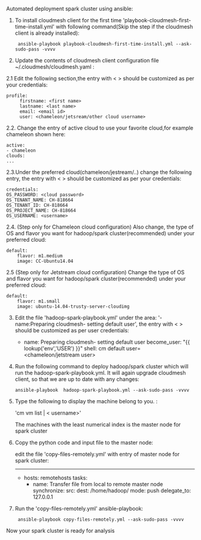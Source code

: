 Automated deployment spark cluster using ansible:

1. To install cloudmesh client for the first time 'playbook-cloudmesh-first-time-install.yml' with following command(Skip the step if the cloudmesh client is already installed):

        ansible-playbook playbook-cloudmesh-first-time-install.yml --ask-sudo-pass -vvvv


2. Update the contents of cloudmesh client configuration file ~/.cloudmesh/cloudmesh.yaml : 

2.1 Edit the following section,the entry with < > should be customized as per your credentials:

	profile:
	     firstname: <first name>
	     lastname: <last name>
	     email: <email id>
	     user: <chameleon/jetsream/other cloud username>


2.2. Change the entry of active cloud to use your favorite cloud,for example chameleon shown here:


	active:
	- chameleon
	clouds:
	...


2.3.Under the preferred cloud(chameleon/jestream/..) change the following entry, the entry with < > should be customized as per your credentials:

	credentials:
	OS_PASSWORD: <cloud password>
	OS_TENANT_NAME: CH-818664
	OS_TENANT_ID: CH-818664
	OS_PROJECT_NAME: CH-818664
	OS_USERNAME: <username>


2.4. (Step only for Chameleon cloud configuration) Also change, the type of OS and flavor you want for hadoop/spark cluster(recommended) under your preferred cloud:

	default:
		flavor: m1.medium
		image: CC-Ubuntu14.04

2.5 (Step only for Jetstream cloud configuration) Change the type of OS and flavor you want for hadoop/spark cluster(recommended) under your preferred cloud:

	default:
		flavor: m1.small
		image: ubuntu-14.04-trusty-server-cloudimg


3. Edit the file 'hadoop-spark-playbook.yml' under the area: '-name:Preparing cloudmesh- setting default user', the entry with < > should be customized as per user credentials: 

     - name: Preparing cloudmesh- setting default user
       become_user: "{{ lookup('env','USER') }}"
       shell: cm default user=<chameleon/jetstream user>


4. Run the following command to deploy hadoop/spark cluster which will run the hadoop-spark-playbook.yml. It will again upgrade cloudmesh client, so that we are up to date with any changes:

       ansible-playbook  hadoop-spark-playbook.yml --ask-sudo-pass -vvvv

5. Type the following to display the machine belong to you. :

      'cm vm list | < username>' 

   The machines with the least numerical index is the master node for spark cluster

6. Copy the python code and input file to the master node:
 
   edit the file 'copy-files-remotely.yml' with entry of master node for spark cluster:

	---
	 - hosts: remotehosts
	   tasks:
	     - name: Transfer file from local to remote master node
	       synchronize:
		 src: <source file name with absolute directory path>
		 dest: /home/hadoop/
		 mode: push
	       delegate_to: 127.0.0.1  


7. Run the 'copy-files-remotely.yml' ansible-playbook:

        ansible-playbook copy-files-remotely.yml --ask-sudo-pass -vvvv

Now your spark cluster is ready for analysis


 








